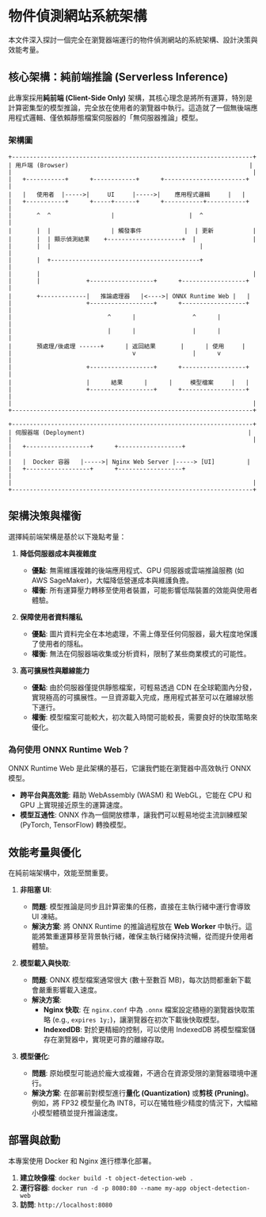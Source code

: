 # 物件偵測網站系統架構

本文件深入探討一個完全在瀏覽器端運行的物件偵測網站的系統架構、設計決策與效能考量。

## 核心架構：純前端推論 (Serverless Inference)

此專案採用**純前端 (Client-Side Only)** 架構，其核心理念是將所有運算，特別是計算密集型的模型推論，完全放在使用者的瀏覽器中執行。這造就了一個無後端應用程式邏輯、僅依賴靜態檔案伺服器的「無伺服器推論」模型。

### 架構圖

```text
+--------------------------------------------------------------------+
| 用戶端 (Browser)                                                   |
|                                                                    |
|   +-----------+      +------------+      +-----------------------+   |
|   |   使用者  |----->|     UI     |----->|    應用程式邏輯     |   |
|   +-----------+      +-----+------+      +-----------+-----------+   |
|       ^  ^                 |                     |  ^                |
|       |  |                 | 觸發事件            |  | 更新           |
|       |  | 顯示偵測結果    +---------------------+  |                |
|       |  |                                          |                |
|       |  +------------------------------------------+                |
|       |                                                            |
|       |             +------------------+      +------------------+   |
|       +-------------|   推論處理器   |<---->| ONNX Runtime Web |   |
|                     +------------------+      +------------------+   |
|                           ^      |                ^      |          |
|                           |      |                |      |          |
|       預處理/後處理 ------+      | 返回結果       |      | 使用     |
|                                  v                |      v          |
|                     +------------------+      +------------------+   |
|                     |      結果      |      |     模型檔案     |   |
|                     +------------------+      +------------------+   |
|                                                                    |
+--------------------------------------------------------------------+

+--------------------------------------------------------------------+
| 伺服器端 (Deployment)                                              |
|                                                                    |
|   +------------------+      +------------------+                     |
|   |  Docker 容器   |----->| Nginx Web Server |-----> [UI]         |
|   +------------------+      +------------------+                     |
|                                                                    |
+--------------------------------------------------------------------+
```

## 架構決策與權衡

選擇純前端架構是基於以下幾點考量：

1.  **降低伺服器成本與複雜度**
    -   **優點**: 無需維護複雜的後端應用程式、GPU 伺服器或雲端推論服務 (如 AWS SageMaker)，大幅降低營運成本與維護負擔。
    -   **權衡**: 所有運算壓力轉移至使用者裝置，可能影響低階裝置的效能與使用者體驗。

2.  **保障使用者資料隱私**
    -   **優點**: 圖片資料完全在本地處理，不需上傳至任何伺服器，最大程度地保護了使用者的隱私。
    -   **權衡**: 無法在伺服器端收集或分析資料，限制了某些商業模式的可能性。

3.  **高可擴展性與離線能力**
    -   **優點**: 由於伺服器僅提供靜態檔案，可輕易透過 CDN 在全球範圍內分發，實現極高的可擴展性。一旦資源載入完成，應用程式甚至可以在離線狀態下運行。
    -   **權衡**: 模型檔案可能較大，初次載入時間可能較長，需要良好的快取策略來優化。

### 為何使用 ONNX Runtime Web？

ONNX Runtime Web 是此架構的基石，它讓我們能在瀏覽器中高效執行 ONNX 模型。

-   **跨平台與高效能**: 藉助 WebAssembly (WASM) 和 WebGL，它能在 CPU 和 GPU 上實現接近原生的運算速度。
-   **模型互通性**: ONNX 作為一個開放標準，讓我們可以輕易地從主流訓練框架 (PyTorch, TensorFlow) 轉換模型。

## 效能考量與優化

在純前端架構中，效能至關重要。

1.  **非阻塞 UI**: 
    -   **問題**: 模型推論是同步且計算密集的任務，直接在主執行緒中運行會導致 UI 凍結。
    -   **解決方案**: 將 ONNX Runtime 的推論過程放在 **Web Worker** 中執行。這能將繁重運算移至背景執行緒，確保主執行緒保持流暢，從而提升使用者體驗。

2.  **模型載入與快取**: 
    -   **問題**: ONNX 模型檔案通常很大 (數十至數百 MB)，每次訪問都重新下載會嚴重影響載入速度。
    -   **解決方案**: 
        -   **Nginx 快取**: 在 `nginx.conf` 中為 `.onnx` 檔案設定積極的瀏覽器快取策略 (e.g., `expires 1y;`)，讓瀏覽器在初次下載後快取模型。
        -   **IndexedDB**: 對於更精細的控制，可以使用 IndexedDB 將模型檔案儲存在瀏覽器中，實現更可靠的離線存取。

3.  **模型優化**: 
    -   **問題**: 原始模型可能過於龐大或複雜，不適合在資源受限的瀏覽器環境中運行。
    -   **解決方案**: 在部署前對模型進行**量化 (Quantization)** 或**剪枝 (Pruning)**。例如，將 FP32 模型量化為 INT8，可以在犧牲極少精度的情況下，大幅縮小模型體積並提升推論速度。

## 部署與啟動

本專案使用 Docker 和 Nginx 進行標準化部署。

1.  **建立映像檔**: `docker build -t object-detection-web .`
2.  **運行容器**: `docker run -d -p 8080:80 --name my-app object-detection-web`
3.  **訪問**: `http://localhost:8080`